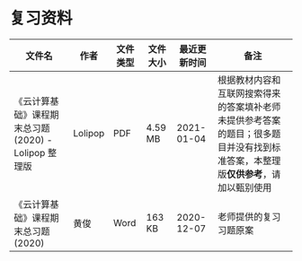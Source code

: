 # 复习资料

文件名|作者|文件类型|文件大小|最近更新时间|备注
---|---|---|---|---|---
《云计算基础》课程期末总习题(2020) - Lolipop 整理版|Lolipop|PDF|4.59 MB|2021-01-04|根据教材内容和互联网搜索得来的答案填补老师未提供参考答案的题目；很多题目并没有找到标准答案，本整理版**仅供参考**，请加以甄别使用
《云计算基础》课程期末总习题(2020)|黄俊|Word|163 KB|2020-12-07|老师提供的复习习题原案
